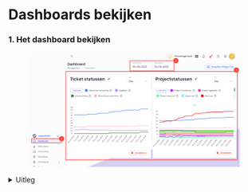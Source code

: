 # Dashboards bekijken

### 1. Het dashboard bekijken

<figure><img src="../../../.gitbook/assets/1 Dashboards bekijken.png" alt=""><figcaption></figcaption></figure>

<details>

<summary>Uitleg</summary>

1. Ga naar de menubalk en druk op "Management" druk daarna op "Dashboard" om te openen.
2. Stel de periode in waarvan je de statistiek wilt zien.
3. Hier zie je de grafieken, bij de grafieken kun je de weergave nog aanpassen. Selecteer of je de data per dag/week/maand/jaar wilt zien.&#x20;

</details>
